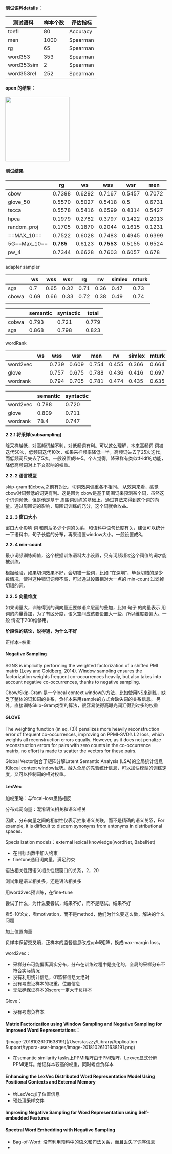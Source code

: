

#### 测试语料details：

| 测试语料   | 样本个数 | 评估指标 |
| ---------- | -------- | -------- |
| toefl      | 80       | Accuracy |
| men        | 1000     | Spearman |
| rg         | 65       | Spearman |
| word353    | 353      | Spearman |
| word353sim | 2        | Spearman |
| word353rel | 252      | Spearman |



#### open 的结果：

<img src="/Users/aszzy/Documents/study/note/other/vec.png" height="200px">

#### 测试结果

|              | rg        | ws     | wss        | wsr    | men    | toefl     |
| ------------ | --------- | ------ | ---------- | ------ | ------ | --------- |
| cbow         | 0.7398    | 0.6292 | 0.7167     | 0.5457 | 0.7072 | 0.692     |
| glove_50     | 0.5570    | 0.5027 | 0.5418     | 0.5    | 0.6731 | 0.718     |
| tscca        | 0.5578    | 0.5416 | 0.6599     | 0.4314 | 0.5427 | 0.6       |
| hpca         | 0.1979    | 0.2782 | 0.3797     | 0.1422 | 0.2013 | 0.557     |
| random_proj  | 0.1705    | 0.1870 | 0.2044     | 0.1615 | 0.1231 | 0.532     |
| ==MAX_10==   | 0.7522    | 0.6028 | 0.7483     | 0.4945 | 0.6399 | **0.803** |
| 5G==Max_10== | **0.785** | 0.6123 | **0.7553** | 0.5155 | 0.6524 | 0.74      |
| pw_4         | 0.7344    | 0.6628 | 0.7603     | 0.6057 | 0.678  | 0.714     |
|              |           |        |            |        |        |           |





adapter sampler

|       | ws   | wss  | wsr  | rg   | rw   | simlex | mturk |
| ----- | ---- | ---- | ---- | ---- | ---- | ------ | ----- |
| sga   | 0.7  | 0.65 | 0.32 | 0.71 | 0.36 | 0.47   | 0.73  |
| cbowa | 0.69 | 0.66 | 0.33 | 0.72 | 0.38 | 0.49   | 0.74  |
|       |      |      |      |      |      |        |       |

|       | semantic | syntactic | total |
| ----- | -------- | --------- | ----- |
| cobwa | 0.793    | 0.721     | 0.779 |
| sga   | 0.868    | 0.798     | 0.823 |



wordRank

|          | ws   | wss   | wsr   | men   | rw    | simlex | mturk |
| -------- | ---- | ----- | ----- | ----- | ----- | ------ | ----- |
| word2vec |      | 0.739 | 0.609 | 0.754 | 0.455 | 0.366  | 0.664 |
| glove    |      | 0.757 | 0.675 | 0.788 | 0.436 | 0.416  | 0.697 |
| wordrank |      | 0.794 | 0.705 | 0.781 | 0.474 | 0.435  | 0.635 |

|          | semantic | syntactic |
| -------- | -------- | --------- |
| word2vec | 0.788    | 0.720     |
| glove    | 0.809    | 0.711     |
| wordrank | 78.4     | 0.747     |





**2.2.1 将采样(subsampling)**

降采样越低，对高频词越不利，对低频词有利。可以这么理解，本来高频词 词被迭代50次，低频词迭代10次，如果采样频率降低一半，高频词失去了25次迭代，而低频词只失去了5次。一般设置成le-5。个人觉得，降采样有类似tf-idf的功能，降低高频词对上下文影响的权重。

**2.2. 2 语言模型**

skip-gram 和cbow,之前有对比，切词效果偏重各不相同。
从效果来看，感觉cbow对词频低的词更有利。这是因为 cbow是基于周围词来预测某个词，虽然这个词词频低，但是他是基于 周围词训练的基础上，通过算法来得到这个词的向量。通过周围词的影响，周围词训练的充分，这个词就会收益。

**2.2. 3 窗口大小**

窗口大小影响 词 和前后多少个词的关系，和语料中语句长度有关，建议可以统计一下语料中，句子长度的分布，再来设置window大小。一般设置成8。

**2.2. 4 min-count**

最小词频训练阀值，这个根据训练语料大小设置，只有词频超过这个阀值的词才能被训练。

根据经验，如果切词效果不好，会切错一些词，比如 “在深圳”，毕竟切错的是少数情况，使得这种错词词频不高，可以通过设置相对大一点的 min-count 过滤掉切错的词。

**2.2. 5 向量维度**

如果词量大，训练得到的词向量还要做语义层面的叠加，比如 句子 的向量表示 用 词的向量叠加，为了有区分度，语义空间应该要设置大一些，所以维度要偏大。一般 情况下200维够用。







**阶段性的结论，说得通，为什么不好**





正样本+权重

#### Negative Sampling

SGNS is implicitly performing the weighted factorization of a shifted PMI matrix (Levy and Goldberg, 2014). Window sampling ensures the factorization weights frequent co-occurrences heavily, but also takes into account negative co-occurrences, thanks to negative sampling.

Cbow/Skip-Gram 是一个local context window的方法，比如使用NS来训练，缺乏了整体的词和词的关系，负样本采用sample的方式会缺失词的关系信息。 
另外，直接训练Skip-Gram类型的算法，很容易使得高曝光词汇得到过多的权重

#### GLOVE

The weighting function (in eq. (3)) penalizes more heavily reconstruction error of frequent co-occurrences, improving on PPMI-SVD’s L2 loss, which weights all reconstruction errors equally. However, as it does not penalize reconstruction errors for pairs with zero counts in the co-occurrence matrix, no effort is made to scatter the vectors for these pairs.

Global Vector融合了矩阵分解Latent Semantic Analysis (LSA)的全局统计信息和local context window优势。融入全局的先验统计信息，可以加快模型的训练速度，又可以控制词的相对权重。

#### LexVec

加权策略：与focal-loss思路相反





分布式词向量：混淆语法相关和语义相关

因此，分布向量之间的相似性仅表示抽象语义关联，而不是精确的语义关系，For example, it is difficult to discern
synonyms from antonyms in distributional spaces.

Specialization models：external lexical knowledge(wordNet, BabelNet)

* 在目标函数中加入约束
* finetune通用词向量，满足约束









语法相关性跟语义相关性跟窗口的关系，2，20

测试集是语义相关多，还是语法相关多

用word2vec预训练，在fine-tune

尝试了什么，为什么要尝试，结果不好，而不是瞎试，结果不好

看5-10论文，看motivation，而不是method，他们为什么要这么做，解决的什么问题



加上位置向量

负样本保留交叉熵，正样本的监督信息改成ppMi矩阵，换成max-margin loss，









word2vec：

* 采样分布可能偏离真实分布，分布在训练过程中是变化的，全局的采样分布不符合实际情况
* 没有利用统计信息，01监督信息太绝对
* 没有考虑证样本的权重，位置信息
* 无法确保证样本的score一定大于负样本

Glove：

* 没有考虑负样本

#### Matrix Factorization using Window Sampling and Negative Sampling for Improved Word Representations：

![image-20181026101638191](/Users/aszzy/Library/Application Support/typora-user-images/image-20181026101638191.png)

* 在semantic similarity tasks上PPMI矩阵由于PMI矩阵，Lexvec显式分解PPMI矩阵。给证样本较高的权重，同时考虑负样本



#### Enhancing the LexVec Distributed Word Representation Model Using Positional Contexts and External Memory

* 给LexVec加了位置信息
* 预处理采样文件



#### Improving Negative Sampling for Word Representation using Self-embedded Features






#### Spectral Word Embedding with Negative Sampling

* Bag-of-Word: 没有利用预料中的语义和句法关系，而且丢失了词序信息
* 



